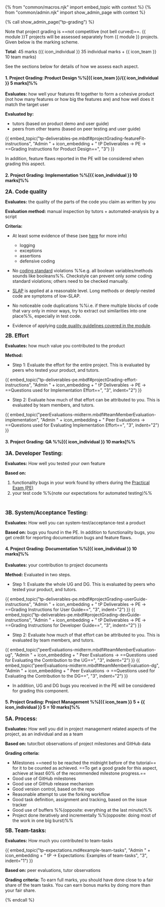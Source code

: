 {% from "common/macros.njk" import embed_topic with context %}
{% from "common/admin.njk" import show_admin_page with context %}

{% call show_admin_page("tp-grading") %}
<div id="main">

Note that project grading is ==not competitive (not bell curved)==. {{ module }}T projects will be assessed separately from {{ module }} projects. Given below is the marking scheme.

**Total**: 45 marks ({{ icon_individual }} 35 individual marks + {{ icon_team }} 10 team marks)

See the sections below for details of how we assess each aspect.

<!-- -------------------------------------------------------------------------------------------------------------- -->
<div id="criteria-productDesign">

#### <div class="bg-warning p-1">1. Project Grading: Product Design %%[{{ icon_team }}/{{ icon_individual }} 5 marks]%%</div>

**Evaluates:** how well your features fit together to form a cohesive product (not how many features or how big the features are) and how well does it match the target user

**Evaluated by:**
* tutors (based on product demo and user guide)
* peers from other teams (based on peer testing and user guide)

{{ embed_topic("tp-deliverables-pe.mbdf#projectGrading-featureFit-instructions", "Admin " + icon_embedding + " tP Deliverables → PE → ==Grading Instructions for Product Design==", "3") }}

In addition, feature flaws reported in the PE will be considered when grading this aspect.

<box>
<include src="tp-grading-bugs.mbdf#featureFlaws" />
</box>
</div>

<!-- -------------------------------------------------------------------------------------------------------------- -->

#### <div class="bg-warning p-1">2. Project Grading: Implementation %%[{{ icon_individual }} 10 marks]%%</div>

**<big>2A. Code quality</big>**

**Evaluates:** the quality of the parts of the code you claim as written by you

**Evaluation method:** manual inspection by tutors + automated-analysis by a script

**Criteria:**

<span id="projectGrading-codeQuality-criteria">

* At least some evidence of these (see [here]({{baseUrl}}/se-book-adapted/chapters/errorHandling.html) for more info)
  * logging
  * exceptions
  * assertions
  * defensive coding

* No [coding standard]({{java_coding_standard}}) violations %%e.g. all boolean variables/methods sounds like booleans%%. Checkstyle can prevent only _some_ coding standard violations; others need to be checked manually.

* [SLAP]({{baseUrl}}/se-book-adapted/chapters/codeQuality.html#slap-hard) is applied at a reasonable level. Long methods or deeply-nested code are symptoms of low-SLAP.

* No noticeable code duplications %%i.e. if there multiple blocks of code that vary only in minor ways, try to extract out similarities into one place%%, especially in test code.

* Evidence of applying [code quality guidelines covered in the module](../book/codeQuality/).

</span>

**<big>2B. Effort</big>**

**Evaluates:** how much value you contributed to the product

**Method:**

* Step 1: Evaluate the effort for the entire project. This is evaluated by peers who tested your product, and tutors.

{{ embed_topic("tp-deliverables-pe.mbdf#projectGrading-effort-instructions", "Admin " + icon_embedding + " tP Deliverables → PE → ==Questions used for Implementation Effort==", "3", indent="2") }}

* Step 2: Evaluate how much of that effort can be attributed to you. This is evaluated by team members, and tutors.

{{ embed_topic("peerEvaluations-midterm.mbdf#teamMemberEvaluation-implementation", "Admin " + icon_embedding + " Peer Evaluations → ==Questions used for Evaluating Implementation Effort==", "3", indent="2") }}

<!-- -------------------------------------------------------------------------------------------------------------- -->

#### <div class="bg-warning p-1">3. Project Grading: QA %%[{{ icon_individual }} 10 marks]%%</div>


<big>**3A. Developer Testing:**</big>

**Evaluates:** How well you tested your own feature

**Based on:**
1. functionality bugs in your work found by others during the [Practical Exam (PE)]({{baseUrl}}/admin/tp-deliverables.html#deliverable-practical-exam)
1. your test code %%(note <trigger trigger="click" for="modal:projectGradingQA-testingExpectations">our expectations for automated testing</trigger>)%%

<modal large title="Our expectations for automated testing in the project" id="modal:projectGradingQA-testingExpectations">
  <include src="tp-expectations.md#testing-expectations"/>
</modal>

<box>
<include src="tp-grading-bugs.mbdf#functionalityBugs" />
</box>


<big>**3B. System/Acceptance Testing:**</big>

**Evaluates:** How well you can system-test/acceptance-test a product

**Based on:** bugs you found in the PE. In addition to functionality bugs, you get credit for reporting documentation bugs and feature flaws.

<box>
<include src="tp-grading-bugs.mbdf#bugCalculationNotes" />
</box>

<!-- -------------------------------------------------------------------------------------------------------------- -->
<div id="criteria-documentation">

#### <div class="bg-warning p-1">4. Project Grading: Documentation %%[{{ icon_individual }} 10 marks]%%</div>

**Evaluates:** your contribution to project documents

**Method:** Evaluated in two steps.

* Step 1: Evaluate the whole UG and DG. This is evaluated by peers who tested your product, and tutors.

{{ embed_topic("tp-deliverables-pe.mbdf#projectGrading-userGuide-instructions", "Admin " + icon_embedding + " tP Deliverables → PE → ==Grading Instructions for User Guide==", "3", indent="2") }}
{{ embed_topic("tp-deliverables-pe.mbdf#projectGrading-devGuide-instructions", "Admin " + icon_embedding + " tP Deliverables → PE → ==Grading Instructions for Developer Guide==", "3", indent="2") }}

* Step 2: Evaluate how much of that effort can be attributed to you. This is evaluated by team members, and tutors.

{{ embed_topic("peerEvaluations-midterm.mbdf#teamMemberEvaluation-ug", "Admin " + icon_embedding + " Peer Evaluations → ==Questions used for Evaluating the Contribution to the UG==", "3", indent="2") }}
{{ embed_topic("peerEvaluations-midterm.mbdf#teamMemberEvaluation-dg", "Admin " + icon_embedding + " Peer Evaluations → ==Questions used for Evaluating the Contribution to the DG==", "3", indent="2") }}

* In addition, UG and DG bugs you received in the PE will be considered for grading this component.

<div class="indented-level2">

<box>
<include src="tp-grading-bugs.mbdf#ugBugs" />
</box>

<box>
<include src="tp-grading-bugs.mbdf#dgBugs" />
</box>
</div>

</div>
<!-- -------------------------------------------------------------------------------------------------------------- -->

#### <div class="bg-warning p-1">5. Project Grading: Project Management %%[{{ icon_team }} 5 + {{ icon_individual }} 5 = 10 marks]%%</div>

<div id="project-management-grading"> 

<big>**5A. Process:**</big>

**Evaluates:** How well you did in project management related aspects of the project, as an individual and as a team

**Based on:** tutor/bot observations of project milestones and GitHub data

**Grading criteria:**

* Milestones ==need to be reached the midnight before of the tutorial== for it to be counted as achieved. ==To get a good grade for this aspect, achieve at least 60% of the recommended milestone progress.==
* Good use of GitHub milestones
* Good use of GitHub release mechanism
* Good version control, based on the repo
* Reasonable attempt to use the forking workflow
* Good task definition, assignment and tracking, based on the issue tracker
* Good use of buffers %%(opposite: everything at the last minute)%%
* Project done iteratively and incrementally %%(opposite: doing most of the work in one big burst)%%


<big>**5B. Team-tasks:**</big>

**Evaluates:** How much you contributed to team-tasks

{{ embed_topic("tp-expectations.md#example-team-tasks", "Admin " + icon_embedding + " tP → Expectations: Examples of team-tasks", "3", indent="1") }}

**Based on:** peer evaluations, tutor observations

**Grading criteria:** To earn full marks, you should have done close to a fair share of the team tasks. You can earn bonus marks by doing more than your fair share.


</div>

</div>

{% endcall %}
